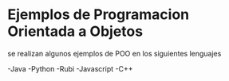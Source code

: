 # Ejemplos de Programacion Orientada a Objetos

se realizan algunos ejemplos de POO en los siguientes lenguajes

-Java
-Python
-Rubi
-Javascript
-C++
